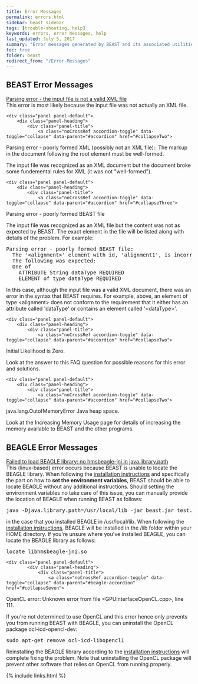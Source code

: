 ```yaml
---
title: Error Messages
permalink: errors.html
sidebar: beast_sidebar
tags: [trouble-shooting, help]
keywords: errors, error messages, help
last_updated: July 5, 2017
summary: "Error messages generated by BEAST and its associated utilities."
toc: true
folder: beast
redirect_from: "/Error-Messages"
---
```


## BEAST Error Messages
<div class="panel-group" id="accordion">
	<div class="panel panel-default">
		<div class="panel-heading">
			<div class="panel-title">
				<a class="noCrossRef accordion-toggle" data-toggle="collapse" data-parent="#accordion" href="#collapseOne">
Parsing error - the input file is not a valid XML file
				</a>
			</div>
		</div>
		<div id="collapseOne" class="panel-collapse collapse noCrossRef">
			<div class="panel-body">
				This error is most likely because the input file was not actually an XML file.	
			</div>
		</div>
	</div>
	<!-- /.panel -->
	
	<div class="panel panel-default">
		<div class="panel-heading">
			<div class="panel-title">
				<a class="noCrossRef accordion-toggle" data-toggle="collapse" data-parent="#accordion" href="#collapseTwo">
Parsing error - poorly formed XML (possibly not an XML file):: The markup in the document following the root element must be well-formed.
				</a>
			</div>
		</div>
		<div id="collapseTwo" class="panel-collapse collapse noCrossRef">
			<div class="panel-body">
The input file was recognized as an XML document but the document broke some fundemental rules for XML (it was not "well-formed").
			</div>
		</div>
	</div>
	<!-- /.panel -->
	
	<div class="panel panel-default">
		<div class="panel-heading">
			<div class="panel-title">
				<a class="noCrossRef accordion-toggle" data-toggle="collapse" data-parent="#accordion" href="#collapseThree">
Parsing error - poorly formed BEAST file
				</a>
			</div>
		</div>
		<div id="collapseThree" class="panel-collapse collapse noCrossRef">
			<div class="panel-body">
The input file was recognized as an XML file but the content was not as expected by BEAST. The exact element in the file will be listed along with details of the problem. For example:
<pre>
Parsing error - poorly formed BEAST file:
  The '&lt;alignment&gt;' element with id, 'alignment1', is incorrectly constructed.
  The following was expected:
  One of
    ATTRIBUTE String dataType REQUIRED
    ELEMENT of type dataType REQUIRED
</pre>
In this case, although the input file was a valid XML document, there was an error in the syntax that BEAST requires. For example, above, an element of type &lt;alignment&gt; does not conform to the requirement that it either has an attribute called 'dataType' or contains an element called '&lt;dataType&gt;'.
			</div>
		</div>
	</div>
	<!-- /.panel -->
	
	<div class="panel panel-default">
		<div class="panel-heading">
			<div class="panel-title">
				<a class="noCrossRef accordion-toggle" data-toggle="collapse" data-parent="#accordion" href="#collapseTwo">
Initial Likelihood is Zero.
				</a>
			</div>
		</div>
		<div id="collapseTwo" class="panel-collapse collapse noCrossRef">
			<div class="panel-body">
Look at the answer to this FAQ question for possible reasons for this error and solutions.
			</div>
		</div>
	</div>
	<!-- /.panel -->
	
	<div class="panel panel-default">
		<div class="panel-heading">
			<div class="panel-title">
				<a class="noCrossRef accordion-toggle" data-toggle="collapse" data-parent="#accordion" href="#collapseTwo">
java.lang.OutofMemoryError Java heap space.
				</a>
			</div>
		</div>
		<div id="collapseTwo" class="panel-collapse collapse noCrossRef">
			<div class="panel-body">
Look at the Increasing Memory Usage page for details of increasing the memory available to BEAST and the other programs.
			</div>
		</div>
	</div>
	<!-- /.panel -->
	
</div>
<!-- /.panel-group -->

## BEAGLE Error Messages

<div class="panel-group" id="beagle-accordion">
    <div class="panel panel-default">
		<div class="panel-heading">
			<div class="panel-title">
				<a class="noCrossRef accordion-toggle" data-toggle="collapse" data-parent="#beagle-accordion" href="#collapseSix">
Failed to load BEAGLE library: no hmsbeagle-jni in java.library.path
				</a>
			</div>
		</div>
		<div id="collapseSix" class="panel-collapse collapse noCrossRef">
			<div class="panel-body">
This (linux-based) error occurs because BEAST is unable to locate the BEAGLE library.	
When following the <a href="https://github.com/beagle-dev/beagle-lib/wiki/LinuxInstallInstructions">installation instructions</a> and specifically the part on how to <b>set the environment variables</b>, BEAST should be able to locate BEAGLE without any additional instructions.
Should setting the environment variables no take care of this issue, you can manually provide the location of BEAGLE when running BEAST as follows:
<pre>
java -Djava.library.path=/usr/local/lib -jar beast.jar test.xml
</pre>
in the case that you installed BEAGLE in /usr/local/lib.
When following the <a href="https://github.com/beagle-dev/beagle-lib/wiki/LinuxInstallInstructions">installation instructions</a>, BEAGLE will be installed in the /lib folder within your HOME directory.
If you're unsure where you've installed BEAGLE, you can locate the BEAGLE library as follows:
<pre>
locate libhmsbeagle-jni.so
</pre>
			</div>
		</div>
	</div>
	<!-- /.panel -->
	
	<div class="panel panel-default">
    		<div class="panel-heading">
    			<div class="panel-title">
    				<a class="noCrossRef accordion-toggle" data-toggle="collapse" data-parent="#beagle-accordion" href="#collapseSeven">
OpenCL error: Unknown error from file <GPUInterfaceOpenCL.cpp>, line 111.
    				</a>
    			</div>
    		</div>
    		<div id="collapseSeven" class="panel-collapse collapse noCrossRef">
    			<div class="panel-body">
If you're not determined to use OpenCL and this error hence only prevents you from running BEAST with BEAGLE, you can uninstall the OpenCL package ocl-icd-opencl-dev:
<pre>
sudo apt-get remove ocl-icd-libopencl1
</pre>
Reinstalling the BEAGLE library according to the <a href="https://github.com/beagle-dev/beagle-lib/wiki/LinuxInstallInstructions">installation instructions</a> will complete fixing the problem.
Note that uninstalling the OpenCL package will prevent other software that relies on OpenCL from running properly.
    			</div>
    		</div>
    	</div>
    	<!-- /.panel -->
</div>

{% include links.html %}
